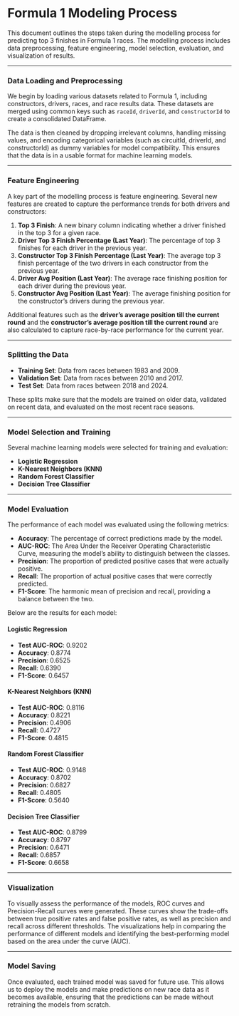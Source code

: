 # Formula 1 Modeling Process

This document outlines the steps taken during the modelling process for predicting top 3 finishes in Formula 1 races. The modelling process includes data preprocessing, feature engineering, model selection, evaluation, and visualization of results.

---

### Data Loading and Preprocessing

We begin by loading various datasets related to Formula 1, including constructors, drivers, races, and race results data. These datasets are merged using common keys such as `raceId`, `driverId`, and `constructorId` to create a consolidated DataFrame. 

The data is then cleaned by dropping irrelevant columns, handling missing values, and encoding categorical variables (such as circuitId, driverId, and constructorId) as dummy variables for model compatibility. This ensures that the data is in a usable format for machine learning models.

---

### Feature Engineering

A key part of the modelling process is feature engineering. Several new features are created to capture the performance trends for both drivers and constructors:

1. **Top 3 Finish**: A new binary column indicating whether a driver finished in the top 3 for a given race.
2. **Driver Top 3 Finish Percentage (Last Year)**: The percentage of top 3 finishes for each driver in the previous year.
3. **Constructor Top 3 Finish Percentage (Last Year)**: The average top 3 finish percentage of the two drivers in each constructor from the previous year.
4. **Driver Avg Position (Last Year)**: The average race finishing position for each driver during the previous year.
5. **Constructor Avg Position (Last Year)**: The average finishing position for the constructor’s drivers during the previous year.

Additional features such as the **driver’s average position till the current round** and the **constructor’s average position till the current round** are also calculated to capture race-by-race performance for the current year.

---

### Splitting the Data

- **Training Set**: Data from races between 1983 and 2009.
- **Validation Set**: Data from races between 2010 and 2017.
- **Test Set**: Data from races between 2018 and 2024.

These splits make sure that the models are trained on older data, validated on recent data, and evaluated on the most recent race seasons.

---

### Model Selection and Training

Several machine learning models were selected for training and evaluation:

- **Logistic Regression**
- **K-Nearest Neighbors (KNN)**
- **Random Forest Classifier**
- **Decision Tree Classifier**

---

### Model Evaluation

The performance of each model was evaluated using the following metrics:

- **Accuracy**: The percentage of correct predictions made by the model.
- **AUC-ROC**: The Area Under the Receiver Operating Characteristic Curve, measuring the model’s ability to distinguish between the classes.
- **Precision**: The proportion of predicted positive cases that were actually positive.
- **Recall**: The proportion of actual positive cases that were correctly predicted.
- **F1-Score**: The harmonic mean of precision and recall, providing a balance between the two.

Below are the results for each model:

#### Logistic Regression
- **Test AUC-ROC**: 0.9202
- **Accuracy**: 0.8774
- **Precision**: 0.6525
- **Recall**: 0.6390
- **F1-Score**: 0.6457

#### K-Nearest Neighbors (KNN) 
- **Test AUC-ROC**: 0.8116
- **Accuracy**: 0.8221
- **Precision**: 0.4906
- **Recall**: 0.4727
- **F1-Score**: 0.4815

#### Random Forest Classifier 
- **Test AUC-ROC**: 0.9148
- **Accuracy**: 0.8702
- **Precision**: 0.6827
- **Recall**: 0.4805
- **F1-Score**: 0.5640

#### Decision Tree Classifier
- **Test AUC-ROC**: 0.8799
- **Accuracy**: 0.8797
- **Precision**: 0.6471
- **Recall**: 0.6857
- **F1-Score**: 0.6658

---

### Visualization

To visually assess the performance of the models, ROC curves and Precision-Recall curves were generated. These curves show the trade-offs between true positive rates and false positive rates, as well as precision and recall across different thresholds. The visualizations help in comparing the performance of different models and identifying the best-performing model based on the area under the curve (AUC).

---

### Model Saving

Once evaluated, each trained model was saved for future use. This allows us to deploy the models and make predictions on new race data as it becomes available, ensuring that the predictions can be made without retraining the models from scratch.
